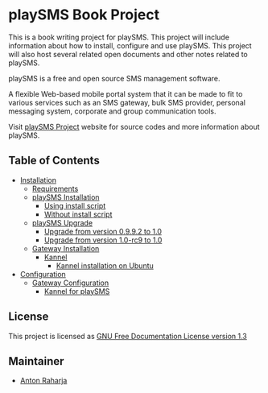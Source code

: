 # playSMS Book Project

This is a book writing project for playSMS. This project will include information about how to install, configure and use playSMS. This project will also host several related open documents and other notes related to playSMS.

playSMS is a free and open source SMS management software.

A flexible Web-based mobile portal system that it can be made to fit to various services such as an SMS gateway, bulk SMS provider, personal messaging system, corporate and group communication tools.

Visit [playSMS Project](http://playsms.org) website for source codes and more information about playSMS.

## Table of Contents

* [Installation](Installation/README.md)
	* [Requirements](Installation/Requirements.md)
	* [playSMS Installation](Installation/playSMS-Installation/README.md)
		* [Using install script](Installation/playSMS-Installation/Using-install-script.md)
		* [Without install script](Installation/playSMS-Installation/Without-install-script.md)
	* [playSMS Upgrade](Installation/playSMS-Upgrade/README.md)
		* [Upgrade from version 0.9.9.2 to 1.0](Installation/playSMS-Upgrade/Upgrade-from-version-0.9.9.2-to-1.0.md)
		* [Upgrade from version 1.0-rc9 to 1.0](Installation/playSMS-Upgrade/Upgrade-from-version-1.0-rc9-to-1.0.md)
	* [Gateway Installation](Installation/Gateway-Installation/README.md)
		* [Kannel](Installation/Gateway-Installation/Kannel/README.md)
			* [Kannel installation on Ubuntu](Installation/Gateway-Installation/Kannel/Kannel-installation-on-Ubuntu.md)
* [Configuration](Configuration/README.md)
	* [Gateway Configuration](Configuration/Gateway-Configuration/README.md)
		* [Kannel for playSMS](Configuration/Gateway-Configuration/Kannel-for-playSMS.md)

## License

This project is licensed as [GNU Free Documentation License version 1.3](LICENSE.md)

## Maintainer

* [Anton Raharja](http://antonraharja.com)
